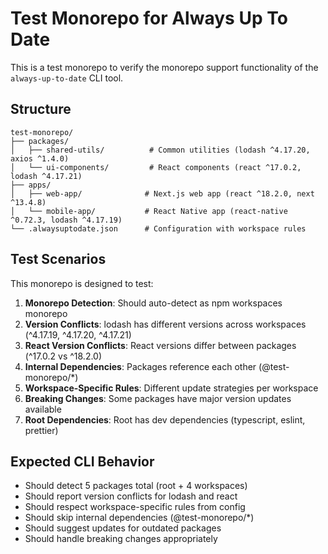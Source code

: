 # Test Monorepo for Always Up To Date

This is a test monorepo to verify the monorepo support functionality of the `always-up-to-date` CLI tool.

## Structure

```
test-monorepo/
├── packages/
│   ├── shared-utils/          # Common utilities (lodash ^4.17.20, axios ^1.4.0)
│   └── ui-components/         # React components (react ^17.0.2, lodash ^4.17.21)
├── apps/
│   ├── web-app/              # Next.js web app (react ^18.2.0, next ^13.4.8)
│   └── mobile-app/           # React Native app (react-native ^0.72.3, lodash ^4.17.19)
└── .alwaysuptodate.json      # Configuration with workspace rules
```

## Test Scenarios

This monorepo is designed to test:

1. **Monorepo Detection**: Should auto-detect as npm workspaces monorepo
2. **Version Conflicts**: lodash has different versions across workspaces (^4.17.19, ^4.17.20, ^4.17.21)
3. **React Version Conflicts**: React versions differ between packages (^17.0.2 vs ^18.2.0)
4. **Internal Dependencies**: Packages reference each other (@test-monorepo/*)
5. **Workspace-Specific Rules**: Different update strategies per workspace
6. **Breaking Changes**: Some packages have major version updates available
7. **Root Dependencies**: Root has dev dependencies (typescript, eslint, prettier)

## Expected CLI Behavior

- Should detect 5 packages total (root + 4 workspaces)
- Should report version conflicts for lodash and react
- Should respect workspace-specific rules from config
- Should skip internal dependencies (@test-monorepo/*)
- Should suggest updates for outdated packages
- Should handle breaking changes appropriately
